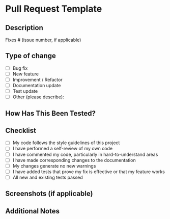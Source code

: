 # Pull Request Template

## Description
<!--
  Please include a summary of the change and the related issue.
  Also, mention motivation and context if relevant.
-->
  
Fixes # (issue number, if applicable)

## Type of change
<!--
  Check the relevant option(s):
-->
- [ ] Bug fix
- [ ] New feature
- [ ] Improvement / Refactor
- [ ] Documentation update
- [ ] Test update
- [ ] Other (please describe):

## How Has This Been Tested?
<!--
  Describe the tests that you ran to verify your changes.
  Include details about test environment and test cases.
-->

## Checklist
- [ ] My code follows the style guidelines of this project
- [ ] I have performed a self-review of my own code
- [ ] I have commented my code, particularly in hard-to-understand areas
- [ ] I have made corresponding changes to the documentation
- [ ] My changes generate no new warnings
- [ ] I have added tests that prove my fix is effective or that my feature works
- [ ] All new and existing tests passed

## Screenshots (if applicable)
<!-- Add screenshots to help explain your change -->

## Additional Notes
<!-- Any other context or information you want to provide -->
